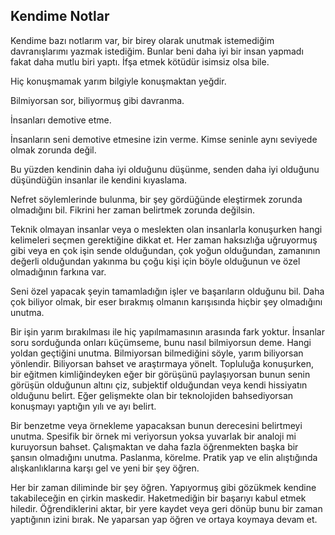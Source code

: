## Kendime Notlar

Kendime bazı notlarım var, bir birey olarak unutmak istemediğim davranışlarımı yazmak istediğim. Bunlar beni daha iyi bir insan yapmadı fakat daha mutlu biri yaptı. 
İfşa etmek kötüdür isimsiz olsa bile.

Hiç konuşmamak yarım bilgiyle konuşmaktan yeğdir.

Bilmiyorsan sor, biliyormuş gibi davranma.

İnsanları demotive etme.

İnsanların seni demotive etmesine izin verme. 
Kimse seninle aynı seviyede olmak zorunda değil.

Bu yüzden kendinin daha iyi olduğunu düşünme, senden daha iyi olduğunu düşündüğün insanlar ile kendini kıyaslama.

Nefret söylemlerinde bulunma, bir şey gördüğünde eleştirmek zorunda olmadığını bil. 
Fikrini her zaman belirtmek zorunda değilsin.

Teknik olmayan insanlar veya o meslekten olan insanlarla konuşurken hangi kelimeleri seçmen gerektiğine dikkat et. 
Her zaman haksızlığa uğruyormuş gibi veya en çok işin sende olduğundan, çok yoğun olduğundan, zamanının değerli olduğundan yakınma bu çoğu kişi için böyle olduğunun ve özel olmadığının farkına var.

Seni özel yapacak şeyin tamamladığın işler ve başarıların olduğunu bil. 
Daha çok biliyor olmak, bir eser bırakmış olmanın karışısında hiçbir şey olmadığını unutma.

Bir işin yarım bırakılması ile hiç yapılmamasının arasında fark yoktur. 
İnsanlar soru sorduğunda onları küçümseme, bunu nasıl bilmiyorsun deme. Hangi yoldan geçtiğini unutma. Bilmiyorsan bilmediğini söyle, yarım biliyorsan yönlendir. Biliyorsan bahset ve araştırmaya yönelt. 
Topluluğa konuşurken, bir eğitmen kimliğindeyken eğer bir görüşünü paylaşıyorsan bunun senin görüşün olduğunun altını çiz, subjektif olduğundan veya kendi hissiyatın olduğunu belirt. 
Eğer gelişmekte olan bir teknolojiden bahsediyorsan konuşmayı yaptığın yılı ve ayı belirt.

Bir benzetme veya örnekleme yapacaksan bunun derecesini belirtmeyi unutma. Spesifik bir örnek mi veriyorsun yoksa yuvarlak bir analoji mi kuruyorsun bahset. 
Çalışmaktan ve daha fazla öğrenmekten başka bir şansın olmadığını unutma. Paslanma, körelme. Pratik yap ve elin alıştığında alışkanlıklarına karşı gel ve yeni bir şey öğren.

Her bir zaman diliminde bir şey öğren. 
Yapıyormuş gibi gözükmek kendine takabileceğin en çirkin maskedir. Haketmediğin bir başarıyı kabul etmek hiledir. 
Öğrendiklerini aktar, bir yere kaydet veya geri dönüp bunu bir zaman yaptığının izini bırak. 
Ne yaparsan yap öğren ve ortaya koymaya devam et. 
